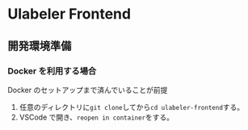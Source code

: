# Ulabeler Frontend

## 開発環境準備

### Docker を利用する場合

Docker のセットアップまで済んでいることが前提

1. 任意のディレクトリに`git clone`してから`cd ulabeler-frontend`する。
1. VSCode で開き、`reopen in container`をする。
